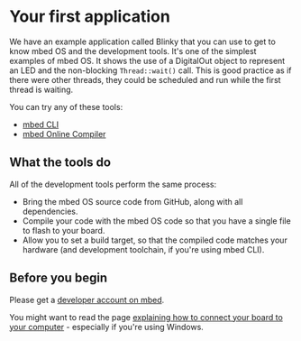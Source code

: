 # Your first application

We have an example application called Blinky that you can use to get to know mbed OS and the development tools. It's one of the simplest examples of mbed OS. It shows the use of a DigitalOut object to represent an LED and the non-blocking ``Thread::wait()`` call. This is good practice as if there were other threads, they could be scheduled and run while the first thread is waiting.

You can try any of these tools:

* [mbed CLI](blinky_cli.md)
* [mbed Online Compiler](blinky_compiler.md)

## What the tools do

All of the development tools perform the same process:

* Bring the mbed OS source code from GitHub, along with all dependencies.
* Compile your code with the mbed OS code so that you have a single file to flash to your board.
* Allow you to set a build target, so that the compiled code matches your hardware (and development toolchain, if you're using mbed CLI).

## Before you begin

Please get a [developer account on mbed](https://developer.mbed.org/account/signup/).

You might want to read the page [explaining how to connect your board to your computer](serial_communication.md) - especially if you're using Windows.
